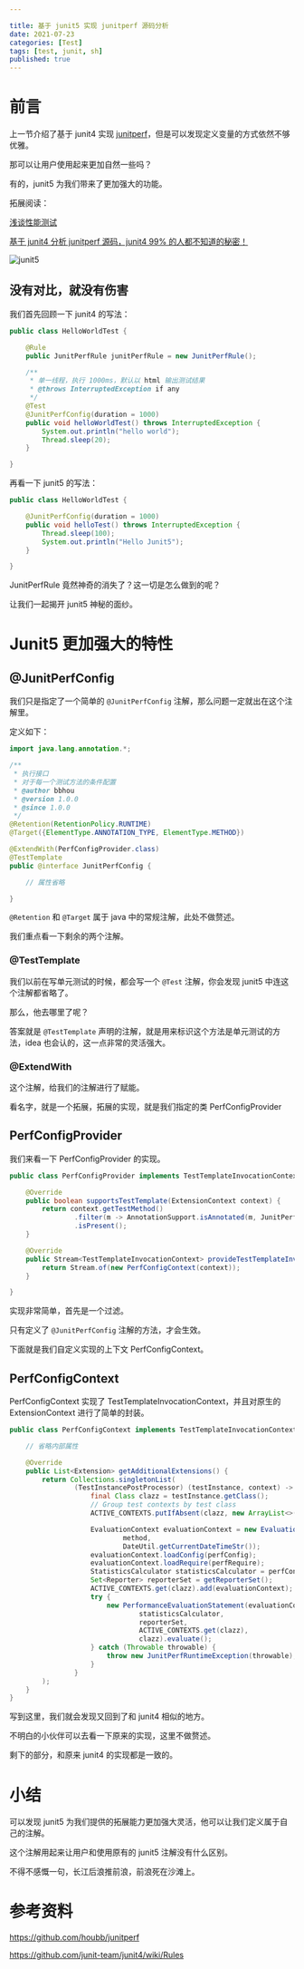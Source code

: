 ```yaml
---

title: 基于 junit5 实现 junitperf 源码分析
date: 2021-07-23
categories: [Test]
tags: [test, junit, sh]
published: true
---
```


# 前言

上一节介绍了基于 junit4 实现 [junitperf](https://github.com/houbb/junitperf)，但是可以发现定义变量的方式依然不够优雅。

那可以让用户使用起来更加自然一些吗？

有的，junit5 为我们带来了更加强大的功能。

拓展阅读：

[浅谈性能测试](https://houbb.github.io/2021/07/23/junit-performance-overview)

[基于 junit4 分析 junitperf 源码，junit4 99% 的人都不知道的秘密！](https://houbb.github.io/2021/07/23/junit-performance-junit4)

![junit5](https://img-blog.csdnimg.cn/cc90ab578e154833b6e9970d1ce3d9d4.jpg)

## 没有对比，就没有伤害

我们首先回顾一下 junit4 的写法：

```java
public class HelloWorldTest {

    @Rule
    public JunitPerfRule junitPerfRule = new JunitPerfRule();

    /**
     * 单一线程，执行 1000ms，默认以 html 输出测试结果
     * @throws InterruptedException if any
     */
    @Test
    @JunitPerfConfig(duration = 1000)
    public void helloWorldTest() throws InterruptedException {
        System.out.println("hello world");
        Thread.sleep(20);
    }

}
```

再看一下 junit5 的写法：

```java
public class HelloWorldTest {

    @JunitPerfConfig(duration = 1000)
    public void helloTest() throws InterruptedException {
        Thread.sleep(100);
        System.out.println("Hello Junit5");
    }

}
```

JunitPerfRule 竟然神奇的消失了？这一切是怎么做到的呢？

让我们一起揭开 junit5 神秘的面纱。

# Junit5 更加强大的特性

## @JunitPerfConfig

我们只是指定了一个简单的 `@JunitPerfConfig` 注解，那么问题一定就出在这个注解里。

定义如下：

```java
import java.lang.annotation.*;

/**
 * 执行接口
 * 对于每一个测试方法的条件配置
 * @author bbhou
 * @version 1.0.0
 * @since 1.0.0
 */
@Retention(RetentionPolicy.RUNTIME)
@Target({ElementType.ANNOTATION_TYPE, ElementType.METHOD})

@ExtendWith(PerfConfigProvider.class)
@TestTemplate
public @interface JunitPerfConfig {

    // 属性省略

}
```

`@Retention` 和 `@Target` 属于 java 中的常规注解，此处不做赘述。

我们重点看一下剩余的两个注解。

### @TestTemplate

我们以前在写单元测试的时候，都会写一个 `@Test` 注解，你会发现 junit5 中连这个注解都省略了。

那么，他去哪里了呢？

答案就是 `@TestTemplate` 声明的注解，就是用来标识这个方法是单元测试的方法，idea 也会认的，这一点非常的灵活强大。

### @ExtendWith

这个注解，给我们的注解进行了赋能。

看名字，就是一个拓展，拓展的实现，就是我们指定的类 PerfConfigProvider

## PerfConfigProvider

我们来看一下 PerfConfigProvider 的实现。

```java
public class PerfConfigProvider implements TestTemplateInvocationContextProvider {

    @Override
    public boolean supportsTestTemplate(ExtensionContext context) {
        return context.getTestMethod()
                .filter(m -> AnnotationSupport.isAnnotated(m, JunitPerfConfig.class))
                .isPresent();
    }

    @Override
    public Stream<TestTemplateInvocationContext> provideTestTemplateInvocationContexts(ExtensionContext context) {
        return Stream.of(new PerfConfigContext(context));
    }

}
```

实现非常简单，首先是一个过滤。

只有定义了 `@JunitPerfConfig` 注解的方法，才会生效。

下面就是我们自定义实现的上下文 PerfConfigContext。

## PerfConfigContext

PerfConfigContext 实现了 TestTemplateInvocationContext，并且对原生的 ExtensionContext 进行了简单的封装。
 
```java
public class PerfConfigContext implements TestTemplateInvocationContext {

    // 省略内部属性

    @Override
    public List<Extension> getAdditionalExtensions() {
        return Collections.singletonList(
                (TestInstancePostProcessor) (testInstance, context) -> {
                    final Class clazz = testInstance.getClass();
                    // Group test contexts by test class
                    ACTIVE_CONTEXTS.putIfAbsent(clazz, new ArrayList<>());

                    EvaluationContext evaluationContext = new EvaluationContext(testInstance,
                            method,
                            DateUtil.getCurrentDateTimeStr());
                    evaluationContext.loadConfig(perfConfig);
                    evaluationContext.loadRequire(perfRequire);
                    StatisticsCalculator statisticsCalculator = perfConfig.statistics().newInstance();
                    Set<Reporter> reporterSet = getReporterSet();
                    ACTIVE_CONTEXTS.get(clazz).add(evaluationContext);
                    try {
                        new PerformanceEvaluationStatement(evaluationContext,
                                statisticsCalculator,
                                reporterSet,
                                ACTIVE_CONTEXTS.get(clazz),
                                clazz).evaluate();
                    } catch (Throwable throwable) {
                        throw new JunitPerfRuntimeException(throwable);
                    }
                }
        );
    }
}
```

写到这里，我们就会发现又回到了和 junit4 相似的地方。

不明白的小伙伴可以去看一下原来的实现，这里不做赘述。

剩下的部分，和原来  junit4 的实现都是一致的。


# 小结

可以发现 junit5 为我们提供的拓展能力更加强大灵活，他可以让我们定义属于自己的注解。

这个注解用起来让用户和使用原有的 junit5 注解没有什么区别。

不得不感慨一句，长江后浪推前浪，前浪死在沙滩上。

# 参考资料

https://github.com/houbb/junitperf

https://github.com/junit-team/junit4/wiki/Rules

